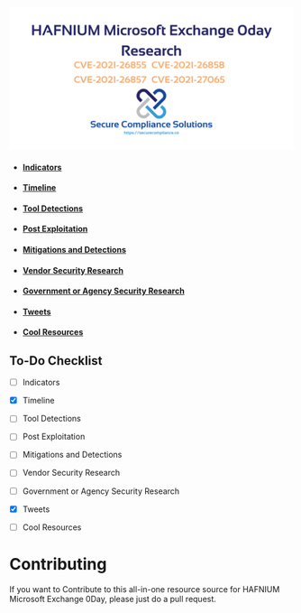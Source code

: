 ![](https://github.com/SCS-Labs/Images/raw/main/SCS%20-%20HAFNIUM.png)



- #### [Indicators](/indicators/README.md)
- #### [Timeline](Timeline.md)
- #### [Tool Detections](/tool-detections/README.md)
- #### [Post Exploitation](/post-exploitation/README.md)
- #### [Mitigations and Detections](/mitigations-and-detections/README.md)
- #### [Vendor Security Research](/vendor-security-research/README.md)
- #### [Government or Agency Security Research](/gov-sec-research/README.md)
- #### [Tweets](Tweets.md)
- #### [Cool Resources](/resources/README.md)


## To-Do Checklist

- [ ] Indicators 
- [X] Timeline
- [ ] Tool Detections
- [ ] Post Exploitation
- [ ] Mitigations and Detections
- [ ] Vendor Security Research
- [ ] Government or Agency Security Research
- [X] Tweets
- [ ] Cool Resources


# Contributing

If you want to Contribute to this all-in-one resource source for HAFNIUM Microsoft Exchange 0Day, please just do a pull request.
